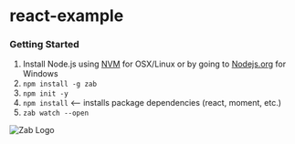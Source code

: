 # react-example

### Getting Started
1. Install Node.js using [NVM](http://github.com/creationix/nvm) for OSX/Linux or by going to [Nodejs.org](http://nodejs.org) for Windows
2. ```npm install -g zab```
3. ```npm init -y```
4. ```npm install``` <-- installs package dependencies (react, moment, etc.)
5. ```zab watch --open```

![Zab Logo](http://cdn.zab.io/logo/logo-150.png)
